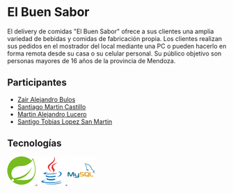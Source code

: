 # El Buen Sabor

El delivery de comidas "El Buen Sabor" ofrece a sus clientes una amplia variedad de bebidas y comidas de fabricación propia. 
Los clientes realizan sus pedidos en el mostrador del local mediante una PC o pueden hacerlo en forma remota desde su casa o su celular personal.
Su público objetivo son personas mayores de 16 años de la provincia de Mendoza. 

## Participantes

* [Zair Alejandro Bulos](https://github.com/ZairAlejandroBulos)
* [Santiago Martin Castillo](https://github.com/SantyCastillo)
* [Martin Alejandro Lucero](https://github.com/martinlucero13)
* [Santigo Tobias Lopez San Martin](https://github.com/SantiagoLopezK2)

## Tecnologías

<p style="text-align: left;">
  <a href="https://spring.io/" target="_blank"> 
    <img src="https://github.com/devicons/devicon/blob/master/icons/spring/spring-original.svg" alt="spring" width="65" height="65" />
  </a>
  <a href="https://www.java.com/es/" target="_blank">
    <img src="https://github.com/devicons/devicon/blob/master/icons/java/java-original.svg" alt="java" width="65" height="65" />
  </a>
  <a href="https://www.mysql.com/" target="_blank">
    <img src="https://github.com/devicons/devicon/blob/master/icons/mysql/mysql-original-wordmark.svg" alt="mysql" width="65" height="65" />
  </a>
</p>
